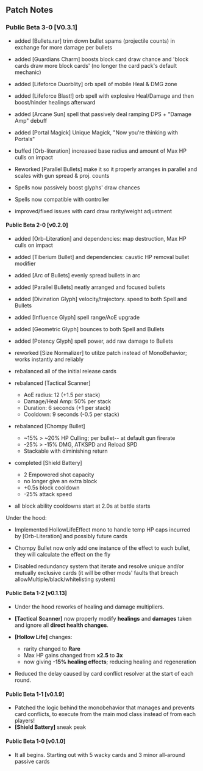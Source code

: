 ## Patch Notes
### Public Beta 3-0 \[V0.3.1]
- added \[Bullets.rar] trim down bullet spams (projectile counts) in exchange for more damage per bullets
- added \[Guardians Charm] boosts block card draw chance and 'block cards draw more block cards' (no longer the card pack's default mechanic)
- added \[Lifeforce Duorblity] orb spell of mobile Heal & DMG zone
- added \[Lifeforce Blast!] orb spell with explosive Heal/Damage and then boost/hinder healings afterward
- added \[Arcane Sun] spell that passively deal ramping DPS + "Damage Amp" debuff
- added \[Portal Magick] Unique Magick, "Now you're thinking with Portals"

- buffed \[Orb-literation] increased base radius and amount of Max HP culls on impact
- Reworked \[Parallel Bullets] make it so it properly arranges in parallel and scales with gun spread & proj. counts

- Spells now passively boost glyphs' draw chances
- Spells now compatible with controller
- improved/fixed issues with card draw rarity/weight adjustment

#### Public Beta 2-0 \[v0.2.0]
- added \[Orb-Literation] and dependencies: map destruction, Max HP culls on impact
- added \[Tiberium Bullet] and dependencies: caustic HP removal bullet modifier
- added \[Arc of Bullets] evenly spread bullets in arc
- added \[Parallel Bullets] neatly arranged and focused bullets

- added \[Divination Glyph] velocity/trajectory. speed to both Spell and Bullets
- added \[Influence Glyph] spell range/AoE upgrade
- added \[Geometric Glyph] bounces to both Spell and Bullets
- added \[Potency Glyph] spell power, add raw damage to Bullets

- reworked [Size Normalizer] to utilze patch instead of MonoBehavior; works instantly and reliably

- rebalanced all of the initial release cards

- rebalanced [Tactical Scanner]
  - AoE radius: 12 (+1.5 per stack)
  - Damage/Heal Amp: 50% per stack
  - Duration: 6 seconds (+1 per stack)
  - Cooldown: 9 seconds (-0.5 per stack)

- rebalanced [Chompy Bullet]
  - ~15% > ~20% HP Culling; per bullet-- at default gun firerate
  - -25% > -15% DMG, ATKSPD and Reload SPD
  - Stackable with diminishing return

- completed [Shield Battery]
  - 2 Empowered shot capacity
  - no longer give an extra block
  - +0.5s block cooldown
  - -25% attack speed

- all block ability cooldowns start at 2.0s at battle starts

Under the hood:
- Implemented HollowLifeEffect mono to handle temp HP caps incurred by \[Orb-Literation] and possibly future cards

- Chompy Bullet now only add one instance of the effect to each bullet, they will calculate the effect on the fly

- Disabled redundancy system that iterate and resolve unique and/or mutually exclusive cards (it will be other mods'
  faults that breach allowMultiple/black/whitelisting system)

#### Public Beta 1-2 \[v0.1.13]
- Under the hood reworks of healing and damage multipliers.

- **\[Tactical Scanner]** now properly modify **healings** and **damages** taken and ignore all **direct health changes**.

- **\[Hollow Life]** changes:
  - rarity changed to **Rare**
  - Max HP gains changed from **x2.5** to **3x**
  - now giving **-15% healing effects**; reducing healing and regeneration

- Reduced the delay caused by card conflict resolver at the start of each round.

#### Public Beta 1-1 \[v0.1.9]
- Patched the logic behind the monobehavior that manages and prevents card conflicts, to execute from the main mod class instead of from each players!
- **\[Shield Battery]** sneak peak

#### Public Beta 1-0 \[v0.1.0]
- It all begins. Starting out with 5 wacky cards and 3 minor all-around passive cards

